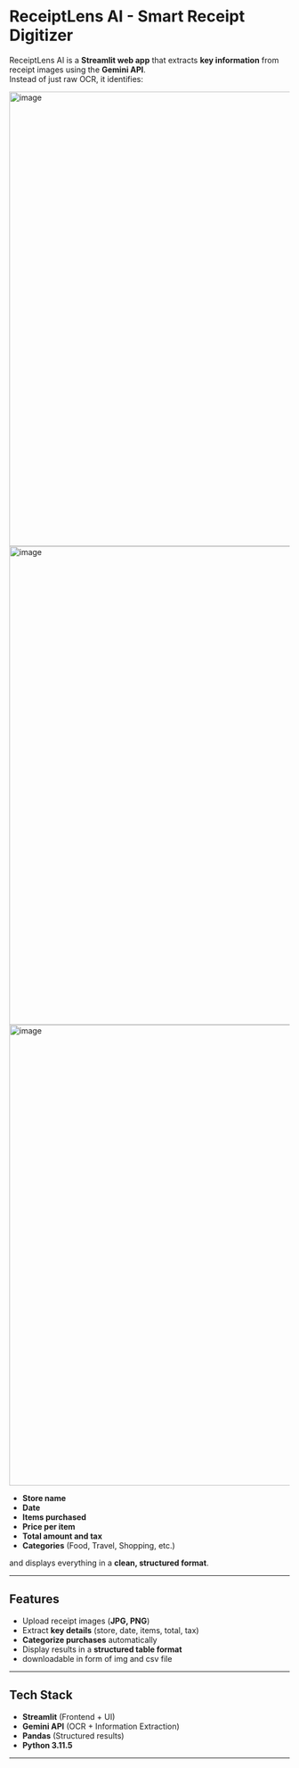 # ReceiptLens AI - Smart Receipt Digitizer


ReceiptLens AI is a **Streamlit web app** that extracts **key information** from receipt images using the **Gemini API**.  
Instead of just raw OCR, it identifies:

<img width="1376" height="815" alt="image" src="https://github.com/user-attachments/assets/9c397895-1c43-439f-937b-3bbbcf909717" />

<img width="1430" height="858" alt="image" src="https://github.com/user-attachments/assets/cbdeddaf-0107-4c7d-90ce-5c21593beebb" />

<img width="937" height="826" alt="image" src="https://github.com/user-attachments/assets/6ccf63aa-1d85-47ea-810f-6971099469ff" />



- **Store name**
- **Date**
- **Items purchased**
- **Price per item**
- **Total amount and tax**
- **Categories** (Food, Travel, Shopping, etc.)

and displays everything in a **clean, structured format**.

---

## Features
- Upload receipt images (**JPG, PNG**)
- Extract **key details** (store, date, items, total, tax)
- **Categorize purchases** automatically
- Display results in a **structured table format**
- downloadable in form of img and csv file

---

## Tech Stack
- **Streamlit** (Frontend + UI)
- **Gemini API** (OCR + Information Extraction)
- **Pandas** (Structured results)
- **Python 3.11.5**

---

